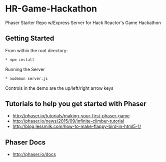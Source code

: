 # HR-Game-Hackathon
Phaser Starter Repo w/Express Server for Hack Reactor's Game Hackathon

## Getting Started

From within the root directory:
```sh
* npm install
```
Running the Server
```sh
* nodemon server.js
```
Controls in the demo are the up/left/right arrow keys

## Tutorials to help you get started with Phaser
* http://phaser.io/tutorials/making-your-first-phaser-game
* http://phaser.io/news/2015/09/infinite-climber-tutorial
* http://blog.lessmilk.com/how-to-make-flappy-bird-in-html5-1/

## Phaser Docs
* http://phaser.io/docs
